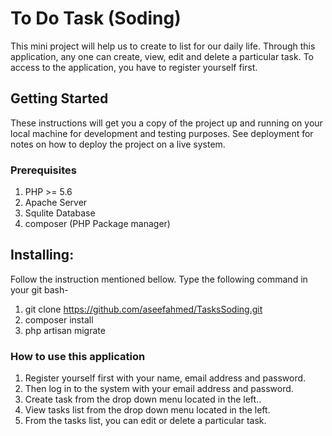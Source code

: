 # To Do Task (Soding)

This mini project will help us to create to list for our daily life. Through this application, any one can create, view, edit and delete a particular task. To access to the application, you have to register yourself first.

## Getting Started

These instructions will get you a copy of the project up and running on your local machine for development and testing purposes. See deployment for notes on how to deploy the project on a live system.

### Prerequisites

1. PHP >= 5.6
2. Apache Server
3. Squlite Database
4. composer (PHP Package manager)

## Installing:
Follow the instruction mentioned bellow. Type the following command in your git bash-

1. git clone https://github.com/aseefahmed/TasksSoding.git
2. composer install
3. php artisan migrate

### How to use this application

1. Register yourself first with your name, email address and password. 
2. Then log in to the system with your email address and password.
3. Create task from the drop down menu located in the left..
4. View tasks list from the drop down menu located in the left.
5. From the tasks list, you can edit or delete a particular task.